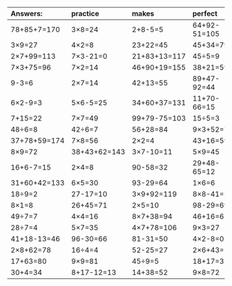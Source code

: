 | Answers: | practice | makes | perfect | ! |
| :--- | :--- | :--- | :--- | :--- |
| 78+85+7=170 | 3×8=24 | 2+8-5=5 | 64+92-51=105 | 81-60=21 | 
| 3×9=27 | 4×2=8 | 23+22=45 | 45+34=79 | 98-8=90 | 
| 2×7+99=113 | 7×3-21=0 | 21+83+13=117 | 45÷5=9 | 7×2+28=42 | 
| 7×3+75=96 | 7×2=14 | 46+90+19=155 | 38+21=59 | 18÷2=9 | 
| 9-3=6 | 2×7=14 | 42+13=55 | 89+47-92=44 | 7×3=21 | 
| 6×2-9=3 | 5×6-5=25 | 34+60+37=131 | 11+70-66=15 | 23+45+67=135 | 
| 7+15=22 | 7×7=49 | 99+79-75=103 | 15÷5=3 | 5×6=30 | 
| 48÷6=8 | 42÷6=7 | 56+28=84 | 9×3+52=79 | 80+47+66=193 | 
| 37+78+59=174 | 7×8=56 | 2×2=4 | 43+16=59 | 8×5=40 | 
| 8×9=72 | 38+43+62=143 | 3×7-10=11 | 5×9=45 | 63÷7=9 | 
| 16+6-7=15 | 2×4=8 | 90-58=32 | 29+48-65=12 | 8×5+69=109 | 
| 31+60+42=133 | 6×5=30 | 93-29=64 | 1×6=6 | 27+69=96 | 
| 18÷9=2 | 27-17=10 | 3×9+92=119 | 8×8-41=23 | 3×7=21 | 
| 8×1=8 | 26+45=71 | 2×5=10 | 98-29=69 | 4×8-32=0 | 
| 49÷7=7 | 4×4=16 | 8×7+38=94 | 46+16=62 | 35-30=5 | 
| 28÷7=4 | 5×7=35 | 4×7+78=106 | 9×3=27 | 12÷6=2 | 
| 41+18-13=46 | 96-30=66 | 81-31=50 | 4×2-8=0 | 5×8=40 | 
| 2×8+62=78 | 16÷4=4 | 52-25=27 | 2×6+43=55 | 2×9=18 | 
| 17+63=80 | 9×9=81 | 45÷9=5 | 18+17=35 | 21+71=92 | 
| 30+4=34 | 8+17-12=13 | 14+38=52 | 9×8=72 | 4×8=32 | 
